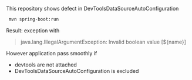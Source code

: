 This repository shows defect in DevToolsDataSourceAutoConfiguration
```sh
 mvn spring-boot:run
```

Result: exception with

> java.lang.IllegalArgumentException: Invalid boolean value [${name}]

However application pass smoothly if
- devtools are not attached
- DevToolsDataSourceAutoConfiguration is excluded
